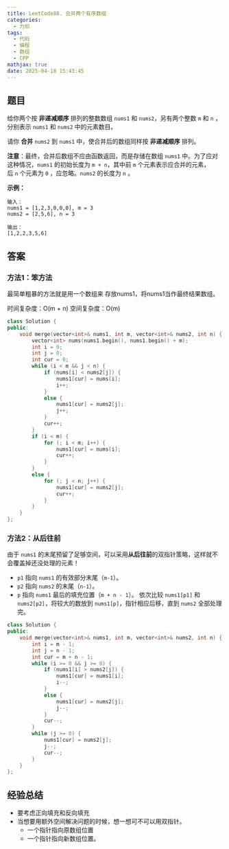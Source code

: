 ```yaml
---
title: LeetCode88. 合并两个有序数组
categories:
  - 力扣
tags:
  - 代码
  - 编程
  - 数组
  - CPP
mathjax: true
date: 2025-04-18 15:43:45
---
```

## 题目 
给你两个按 **非递减顺序** 排列的整数数组 `nums1` 和 `nums2`，另有两个整数 `m` 和 `n` ，分别表示 `nums1` 和 `nums2` 中的元素数目。

请你 **合并** `nums2` 到 `nums1` 中，使合并后的数组同样按 **非递减顺序** 排列。

**注意**：最终，合并后数组不应由函数返回，而是存储在数组 `nums1` 中。为了应对这种情况，`nums1` 的初始长度为 `m + n`，其中前 `m` 个元素表示应合并的元素，后 `n` 个元素为 `0` ，应忽略。`nums2` 的长度为 `n` 。


**示例：**

```text
输入：
nums1 = [1,2,3,0,0,0], m = 3  
nums2 = [2,5,6], n = 3

输出：
[1,2,2,3,5,6]
```


## 答案
### 方法1：笨方法
最简单粗暴的方法就是用一个数组来
存放nums1，将nums1当作最终结果数组。

时间复杂度：O(m + n)
空间复杂度：O(m)
```C++
class Solution {
public:
    void merge(vector<int>& nums1, int m, vector<int>& nums2, int n) {
        vector<int> nums(nums1.begin(), nums1.begin() + m);
        int i = 0;
        int j = 0;
        int cur = 0;
        while (i < m && j < n) {
            if (nums[i] < nums2[j]) {
                nums1[cur] = nums[i];
                i++;
            }
            else {
                nums1[cur] = nums2[j];
                j++;
            }
            cur++;
        }
        if (i < m) {
            for (; i < m; i++) {
                nums1[cur] = nums[i];
                cur++;
            }
        }
        else {
            for (; j < n; j++) {
                nums1[cur] = nums2[j];
                cur++;
            }
        }
    }
};
```
### 方法2：从后往前
由于 `nums1` 的末尾预留了足够空间，可以采用**从后往前**的双指针策略，这样就不会覆盖掉还没处理的元素！
- `p1` 指向 `nums1` 的有效部分末尾（`m-1`）。
- `p2` 指向 `nums2` 的末尾（`n-1`）。
- `p` 指向 `nums1` 最后的填充位置（`m + n - 1`）。
依次比较 `nums1[p1]` 和 `nums2[p2]`，将较大的数放到 `nums1[p]`，指针相应后移，直到 `nums2` 全部处理完。
```C++
class Solution {
public:
    void merge(vector<int>& nums1, int m, vector<int>& nums2, int n) {
        int i = m - 1;
        int j = n - 1;
        int cur = m + n - 1;
        while (i >= 0 && j >= 0) {
            if (nums1[i] > nums2[j]) {
                nums1[cur] = nums1[i];
                i--;
            }
            else {
                nums1[cur] = nums2[j];
                j--;
            }
            cur--;
        }
        while (j >= 0) {
            nums1[cur] = nums2[j];
            j--;
            cur--;
        }
    }
};

```

## 经验总结
- 要考虑正向填充和反向填充
- 当想要用额外空间解决问题的时候，想一想可不可以用双指针。
	- 一个指针指向原数组位置
	- 一个指针指向新数组位置。